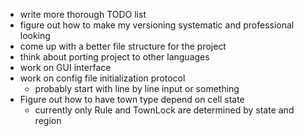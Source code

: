 * write more thorough TODO list
* figure out how to make my versioning systematic and professional looking 
* come up with a better file structure for the project
* think about porting project to other languages
* work on GUI interface
* work on config file initialization protocol
	* probably start with line by line input or something
* Figure out how to have town type depend on cell state
	* currently only Rule and TownLock are determined by state and region

